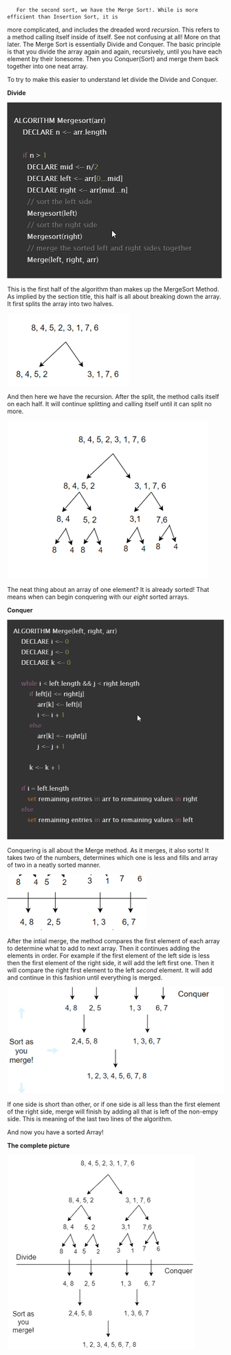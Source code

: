        For the second sort, we have the Merge Sort!. While is more efficient than Insertion Sort, it is 
more complicated, and includes the dreaded word *recursion*. This refers to a method calling itself inside 
of itself. See not confusing at all! More on that later. The Merge Sort is essentially Divide and Conquer.
The basic principle is that you divide the array again and again, recursively, until you have each element 
by their lonesome. Then you Conquer(Sort) and merge them back together into one neat array. 

To try to make this easier to understand let divide the Divide and Conquer.

**Divide**

![first half](images/pseudoA.png)

This is the first half of the algorithm than makes up the MergeSort Method. As implied by the section title, 
this half is all about breaking down the array. It first splits the array into two halves. 

![divideA](images/divideA.png)

And then here we have the recursion. After the split, the method calls itself on each half. It will continue 
splitting and calling itself until it can split no more. 


![divideB](images/divideB.png)

The neat thing about an array of one element? It is already sorted! That means when can begin conquering with our 
*eight* sorted arrays.


**Conquer**

![second half](images/pseudoB.png)

Conquering is all about the Merge method. As it merges, it also sorts! It takes two of the numbers, determines which 
one is less and fills and array of two in a neatly sorted manner. 

![mergeA](images/mergeA.png)

After the intial merge, the method compares the first element of each array to determine what to add to next array.
Then it continues adding the elements in order. For example if the first element of the left side is less then the first
 element of the right side, it will add the left first one. Then it will compare the right first element to the left 
 *second* element. It will add and continue in this fashion until everything is merged.

 ![mergeB](images/mergeB.png)

 If one side is short than other, or if one side is all less than the first element of the right side, merge will finish 
 by adding all that is left of the non-empy side. This is meaning of the last two lines of the algorithm.  

 And now you have a sorted Array!

 **The complete picture**

  ![everythign](images/MergeSort.png)


